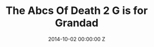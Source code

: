 ---
title: The Abcs Of Death 2 G is for Grandad
img: "/uploads/shaheen-baig-casting-the-abcs-of-death-2.jpg"
date: 2014-10-02 00:00:00 Z
categories:
- short
tags:
- recent
director: Jim Hosking
with: Nicholas Amer, Richard Hardisty
imdb: "http://www.imdb.com/title/tt2926810/"
video: cawvyw0maq
layout: project
---